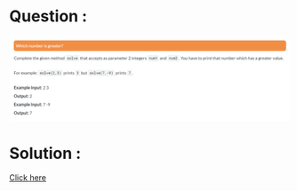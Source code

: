 # Question :
![which number is greater](https://github.com/prabhu30/coding/blob/main/Edyst/Python%20-%20Intro%20to%20Advanced/47_which%20number%20is%20greater/image.png)

# Solution :
[Click here](https://github.com/prabhu30/coding/blob/main/Edyst/Python%20-%20Intro%20to%20Advanced/47_which%20number%20is%20greater/solution.py)
